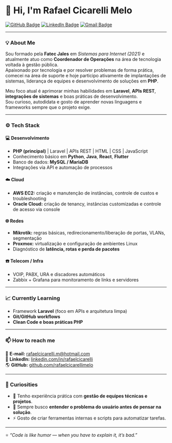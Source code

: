 # 👋 Hi, I'm Rafael Cicarelli Melo

[![GitHub Badge](https://img.shields.io/badge/-GitHub-181717?style=flat-square&logo=github&logoColor=white)](https://github.com/rafaelcicarellimelo)
[![LinkedIn Badge](https://img.shields.io/badge/-LinkedIn-0A66C2?style=flat-square&logo=linkedin&logoColor=white)](https://www.linkedin.com/in/rafaelcicarelli)
[![Gmail Badge](https://img.shields.io/badge/-Email-D14836?style=flat-square&logo=gmail&logoColor=white)](mailto:rafaelcicarelli.m@hotmail.com)

---

### 💡 About Me

Sou formado pela **Fatec Jales** em *Sistemas para Internet (2021)* e atualmente atuo como **Coordenador de Operações** na área de tecnologia voltada à gestão pública.  
Apaixonado por tecnologia e por resolver problemas de forma prática, comecei na área de suporte e hoje participo ativamente de implantações de sistemas, liderança de equipes e desenvolvimento de soluções em **PHP**.

Meu foco atual é aprimorar minhas habilidades em **Laravel**, **APIs REST**, **integrações de sistemas** e boas práticas de desenvolvimento.  
Sou curioso, autodidata e gosto de aprender novas linguagens e frameworks sempre que o projeto exige.

---

### ⚙️ Tech Stack

#### 💻 Desenvolvimento
- **PHP (principal)** | Laravel | APIs REST | HTML | CSS | JavaScript  
- Conhecimento básico em **Python**, **Java**, **React**, **Flutter**  
- Banco de dados: **MySQL / MariaDB**  
- Integrações via API e automação de processos

#### ☁️ Cloud
- **AWS EC2:** criação e manutenção de instâncias, controle de custos e troubleshooting  
- **Oracle Cloud:** criação de tenancy, instâncias customizadas e controle de acesso via console

#### 🌐 Redes
- **Mikrotik:** regras básicas, redirecionamento/liberação de portas, VLANs, segmentação  
- **Proxmox:** virtualização e configuração de ambientes Linux  
- Diagnóstico de **latência, rotas e perda de pacotes**

#### ☎️ Telecom / Infra
- VOIP, PABX, URA e discadores automáticos  
- Zabbix + Grafana para monitoramento de links e servidores

---

### 📈 Currently Learning
- Framework **Laravel** (foco em APIs e arquitetura limpa)  
- **Git/GitHub workflows**  
- **Clean Code e boas práticas PHP**

---

### 📫 How to reach me
📧 **E-mail:** [rafaelcicarelli.m@hotmail.com](mailto:rafaelcicarelli.m@hotmail.com)  
💼 **LinkedIn:** [linkedin.com/in/rafaelcicarelli](https://www.linkedin.com/in/rafaelcicarelli)  
🌎 **GitHub:** [github.com/rafaelcicarellimelo](https://github.com/rafaelcicarellimelo)

---

### 🌱 Curiosities
- 🎯 Tenho experiência prática com **gestão de equipes técnicas e projetos**.  
- 🧠 Sempre busco **entender o problema do usuário antes de pensar na solução**.  
- ⚡ Gosto de criar ferramentas internas e scripts para automatizar tarefas.  

---

⭐️ *“Code is like humor — when you have to explain it, it’s bad.”*  

